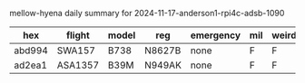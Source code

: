 mellow-hyena daily summary for 2024-11-17-anderson1-rpi4c-adsb-1090

|hex|flight|model|reg|emergency|mil|weirdo|
|--|--|--|--|--|--|--|
|abd994|SWA157|B738|N8627B|none|F|F|
|ad2ea1|ASA1357|B39M|N949AK|none|F|F|
